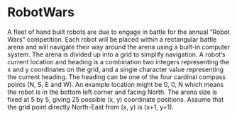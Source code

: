 # RobotWars
A fleet of hand built robots are due to engage in battle for the annual “Robot Wars” competition. Each
robot will be placed within a rectangular battle arena and will navigate their way around the arena using
a built-in computer system.
The arena is divided up into a grid to simplify navigation. A robot’s current location and heading is a
combination two integers representing the x and y coordinates on the grid, and a single character value
representing the current heading. The heading can be one of the four cardinal compass points (N, S, E
and W). An example location might be 0, 0, N which means the robot is in the bottom left corner and
facing North. The arena size is fixed at 5 by 5, giving 25 possible (x, y) coordinate positions. Assume that
the grid point directly North-East from (x, y) is (x+1, y+1).
